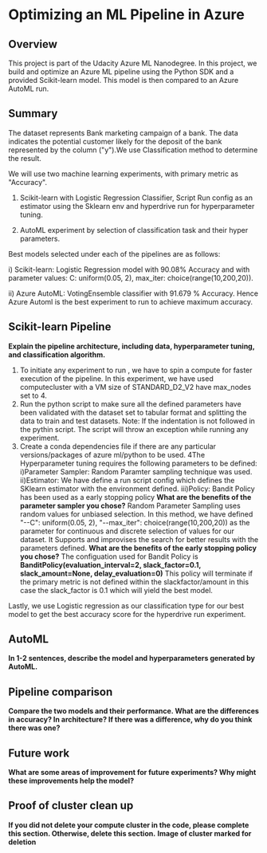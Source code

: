 # Optimizing an ML Pipeline in Azure

## Overview
This project is part of the Udacity Azure ML Nanodegree.
In this project, we build and optimize an Azure ML pipeline using the Python SDK and a provided Scikit-learn model.
This model is then compared to an Azure AutoML run.

## Summary
The dataset represents Bank marketing campaign of a bank. The data indicates the potential customer likely for the deposit of the bank represented by the column ("y").We use Classification method to determine the result.

We will use two machine learning experiments, with primary metric as "Accuracy".

1) Scikit-learn  with Logistic Regression Classifier, Script Run config as an estimator using the Sklearn env and hyperdrive run for hyperparameter tuning.

2) AutoML experiment by selection of classification task and their hyper parameters.

Best models selected under each of the pipelines are as follows:

i) Scikit-learn: Logistic Regression model with 90.08% Accuracy and with parameter values: C: uniform(0.05, 2), max_iter:  choice(range(10,200,20)).

ii) Azure AutoML: VotingEnsemble classifier with 91.679 % Accuracy.
Hence Azure Automl is the best experiment to run to achieve maximum accuracy.

## Scikit-learn Pipeline
**Explain the pipeline architecture, including data, hyperparameter tuning, and classification algorithm.**
1) To initiate any experiment to run , we have to spin a compute for faster execution of the pipeline. In this experiment, we have used computecluster with a VM size of STANDARD_D2_V2 have max_nodes set to 4. 
2) Run the python script to make sure all the defined parameters have been validated with the dataset set to tabular format and splitting the data to train and test datasets.
Note: If the indentation is not followed in the pythin script. The script will throw an exception while running any experiment.
3) Create a conda dependencies file if there are any particular versions/packages of azure ml/python to be used.
4The Hyperparameter tuning requires the following parameters to be defined:
 i)Parameter Sampler: Random Paramter sampling technique was used.
 ii)Estimator: We have define a run script config which defines the SKlearn estimator with the environment defined.
 iii)Policy: Bandit Policy has been used as a early stopping policy
**What are the benefits of the parameter sampler you chose?**
Random Parameter Sampling uses random values for unbiased selection. In this method, we have defined "--C": uniform(0.05, 2), "--max_iter": choice(range(10,200,20))  as the parameter for continuous and discrete selection of values for our dataset. It Supports and improvises the search for better results with the parameters defined.
**What are the benefits of the early stopping policy you chose?**
The configuation used for Bandit Policy is  **BanditPolicy(evaluation_interval=2, slack_factor=0.1, slack_amount=None, delay_evaluation=0)**
This policy will terminate if the primary metric is not defined within the slackfactor/amount in this case the slack_factor is 0.1 which will yield the best model.

Lastly, we use Logistic regression as our classification type for our best model  to get the best accuracy score for the hyperdrive run experiment.

## AutoML
**In 1-2 sentences, describe the model and hyperparameters generated by AutoML.**

## Pipeline comparison
**Compare the two models and their performance. What are the differences in accuracy? In architecture? If there was a difference, why do you think there was one?**

## Future work
**What are some areas of improvement for future experiments? Why might these improvements help the model?**

## Proof of cluster clean up
**If you did not delete your compute cluster in the code, please complete this section. Otherwise, delete this section.**
**Image of cluster marked for deletion**
